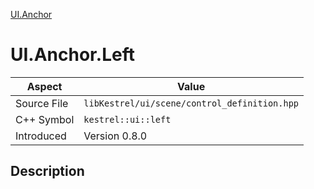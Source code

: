 [UI.Anchor](index.md)
# UI.Anchor.Left
| Aspect | Value |
| --- | --- |
| Source File | `libKestrel/ui/scene/control_definition.hpp` |
| C++ Symbol | `kestrel::ui::left` |
| Introduced | Version 0.8.0 |
## Description
